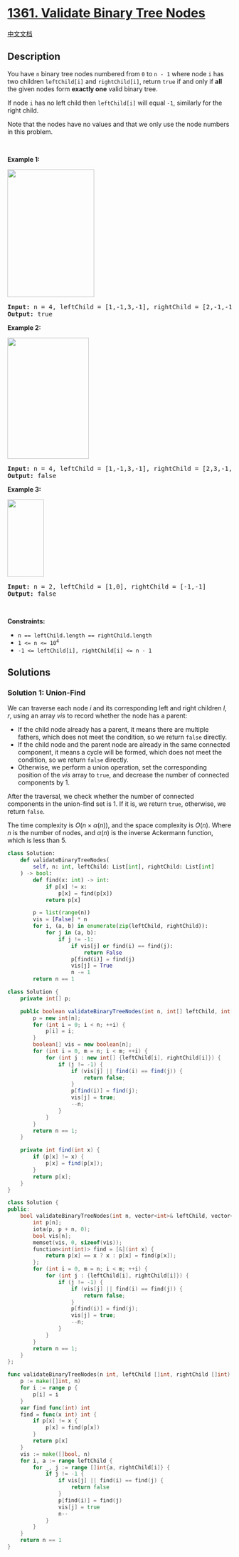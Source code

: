 # [1361. Validate Binary Tree Nodes](https://leetcode.com/problems/validate-binary-tree-nodes)

[中文文档](/solution/1300-1399/1361.Validate%20Binary%20Tree%20Nodes/README.md)

## Description

<p>You have <code>n</code> binary tree nodes numbered from <code>0</code> to <code>n - 1</code> where node <code>i</code> has two children <code>leftChild[i]</code> and <code>rightChild[i]</code>, return <code>true</code> if and only if <strong>all</strong> the given nodes form <strong>exactly one</strong> valid binary tree.</p>

<p>If node <code>i</code> has no left child then <code>leftChild[i]</code> will equal <code>-1</code>, similarly for the right child.</p>

<p>Note that the nodes have no values and that we only use the node numbers in this problem.</p>

<p>&nbsp;</p>
<p><strong class="example">Example 1:</strong></p>
<img alt="" src="https://spcdn.pages.dev/leetcode/problems/1361.Validate%20Binary%20Tree%20Nodes/images/1503_ex1.png" style="width: 195px; height: 287px;" />
<pre>
<strong>Input:</strong> n = 4, leftChild = [1,-1,3,-1], rightChild = [2,-1,-1,-1]
<strong>Output:</strong> true
</pre>

<p><strong class="example">Example 2:</strong></p>
<img alt="" src="https://spcdn.pages.dev/leetcode/problems/1361.Validate%20Binary%20Tree%20Nodes/images/1503_ex2.png" style="width: 183px; height: 272px;" />
<pre>
<strong>Input:</strong> n = 4, leftChild = [1,-1,3,-1], rightChild = [2,3,-1,-1]
<strong>Output:</strong> false
</pre>

<p><strong class="example">Example 3:</strong></p>
<img alt="" src="https://spcdn.pages.dev/leetcode/problems/1361.Validate%20Binary%20Tree%20Nodes/images/1503_ex3.png" style="width: 82px; height: 174px;" />
<pre>
<strong>Input:</strong> n = 2, leftChild = [1,0], rightChild = [-1,-1]
<strong>Output:</strong> false
</pre>

<p>&nbsp;</p>
<p><strong>Constraints:</strong></p>

<ul>
	<li><code>n == leftChild.length == rightChild.length</code></li>
	<li><code>1 &lt;= n &lt;= 10<sup>4</sup></code></li>
	<li><code>-1 &lt;= leftChild[i], rightChild[i] &lt;= n - 1</code></li>
</ul>

## Solutions

### Solution 1: Union-Find

We can traverse each node $i$ and its corresponding left and right children $l$, $r$, using an array $vis$ to record whether the node has a parent:

-   If the child node already has a parent, it means there are multiple fathers, which does not meet the condition, so we return `false` directly.
-   If the child node and the parent node are already in the same connected component, it means a cycle will be formed, which does not meet the condition, so we return `false` directly.
-   Otherwise, we perform a union operation, set the corresponding position of the $vis$ array to `true`, and decrease the number of connected components by $1$.

After the traversal, we check whether the number of connected components in the union-find set is $1$. If it is, we return `true`, otherwise, we return `false`.

The time complexity is $O(n \times \alpha(n))$, and the space complexity is $O(n)$. Where $n$ is the number of nodes, and $\alpha(n)$ is the inverse Ackermann function, which is less than $5$.

<!-- tabs:start -->

```python
class Solution:
    def validateBinaryTreeNodes(
        self, n: int, leftChild: List[int], rightChild: List[int]
    ) -> bool:
        def find(x: int) -> int:
            if p[x] != x:
                p[x] = find(p[x])
            return p[x]

        p = list(range(n))
        vis = [False] * n
        for i, (a, b) in enumerate(zip(leftChild, rightChild)):
            for j in (a, b):
                if j != -1:
                    if vis[j] or find(i) == find(j):
                        return False
                    p[find(i)] = find(j)
                    vis[j] = True
                    n -= 1
        return n == 1
```

```java
class Solution {
    private int[] p;

    public boolean validateBinaryTreeNodes(int n, int[] leftChild, int[] rightChild) {
        p = new int[n];
        for (int i = 0; i < n; ++i) {
            p[i] = i;
        }
        boolean[] vis = new boolean[n];
        for (int i = 0, m = n; i < m; ++i) {
            for (int j : new int[] {leftChild[i], rightChild[i]}) {
                if (j != -1) {
                    if (vis[j] || find(i) == find(j)) {
                        return false;
                    }
                    p[find(i)] = find(j);
                    vis[j] = true;
                    --n;
                }
            }
        }
        return n == 1;
    }

    private int find(int x) {
        if (p[x] != x) {
            p[x] = find(p[x]);
        }
        return p[x];
    }
}
```

```cpp
class Solution {
public:
    bool validateBinaryTreeNodes(int n, vector<int>& leftChild, vector<int>& rightChild) {
        int p[n];
        iota(p, p + n, 0);
        bool vis[n];
        memset(vis, 0, sizeof(vis));
        function<int(int)> find = [&](int x) {
            return p[x] == x ? x : p[x] = find(p[x]);
        };
        for (int i = 0, m = n; i < m; ++i) {
            for (int j : {leftChild[i], rightChild[i]}) {
                if (j != -1) {
                    if (vis[j] || find(i) == find(j)) {
                        return false;
                    }
                    p[find(i)] = find(j);
                    vis[j] = true;
                    --n;
                }
            }
        }
        return n == 1;
    }
};
```

```go
func validateBinaryTreeNodes(n int, leftChild []int, rightChild []int) bool {
	p := make([]int, n)
	for i := range p {
		p[i] = i
	}
	var find func(int) int
	find = func(x int) int {
		if p[x] != x {
			p[x] = find(p[x])
		}
		return p[x]
	}
	vis := make([]bool, n)
	for i, a := range leftChild {
		for _, j := range []int{a, rightChild[i]} {
			if j != -1 {
				if vis[j] || find(i) == find(j) {
					return false
				}
				p[find(i)] = find(j)
				vis[j] = true
				n--
			}
		}
	}
	return n == 1
}
```

<!-- tabs:end -->

<!-- end -->
